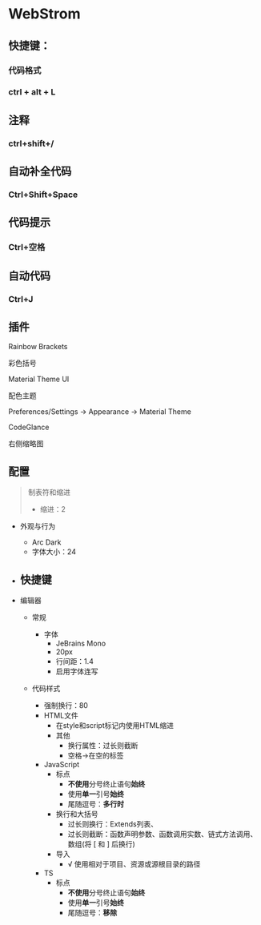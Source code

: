 # WebStrom

## 快捷键：

### 代码格式

### ctrl + alt + L

## 注释

### ctrl+shift+/

## 自动补全代码

### Ctrl+Shift+Space

## 代码提示

### Ctrl+空格

## 自动代码

### Ctrl+J 

## 插件

Rainbow Brackets

彩色括号

Material Theme UI

配色主题

Preferences/Settings -> Appearance -> Material Theme

CodeGlance

右侧缩略图





## 配置

> 制表符和缩进
>
> - 缩进：2

- 外观与行为
  - Arc Dark
  - 字体大小：24
  
- 快捷键
  - 
  
- 编辑器

  - 常规
    - 字体
      - JeBrains Mono
      - 20px
      - 行间距：1.4
      - 启用字体连写

  - 代码样式

    - 强制换行：80
    - HTML文件
      - 在style和script标记内使用HTML缩进
      - 其他
        - 换行属性：过长则截断
        - 空格->在空的标签
    - JavaScript
      - 标点
        - **不使用**分号终止语句**始终**
        - 使用**单一**引号**始终**
        - 尾随逗号：**多行时**
      - 换行和大括号
        - 过长则换行：Extends列表、
        - 过长则截断：函数声明参数、函数调用实数、链式方法调用、数组(将 [ 和 ] 后换行)
      - 导入
        - √ 使用相对于项目、资源或源根目录的路径
    - TS
      - 标点
        - **不使用**分号终止语句**始终**
        - 使用**单一**引号**始终**
        - 尾随逗号：**移除**





